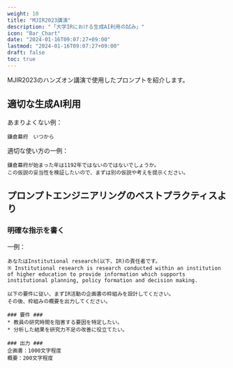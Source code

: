 ```yaml
---
weight: 10
title: "MJIR2023講演"
description: "「大学IRにおける生成AI利用の試み」"
icon: "Bar_Chart"
date: "2024-01-16T09:07:27+09:00"
lastmod: "2024-01-16T09:07:27+09:00"
draft: false
toc: true
---
```


MJIR2023のハンズオン講演で使用したプロンプトを紹介します。

## 適切な生成AI利用

あまりよくない例：
```
鎌倉幕府　いつから
```

適切な使い方の一例：
```
鎌倉幕府が始まった年は1192年ではないのではないでしょうか。 
この仮説の妥当性を検証したいので、まずは別の仮説や考えを提示ください。
```

## プロンプトエンジニアリングのベストプラクティスより

### 明確な指示を書く


一例：
```
あなたはInstitutional research(以下、IR)の責任者です。
※ Institutional research is research conducted within an institution of higher education to provide information which supports institutional planning, policy formation and decision making.

以下の要件に従い、まずIR活動の企画書の枠組みを設計してください。
その後、枠組みの概要を出力してください。

### 要件 ###
* 教員の研究時間を阻害する要因を特定したい。
* 分析した結果を研究力不足の改善に役立てたい。

### 出力 ###
企画書：1000文字程度
概要：200文字程度
```